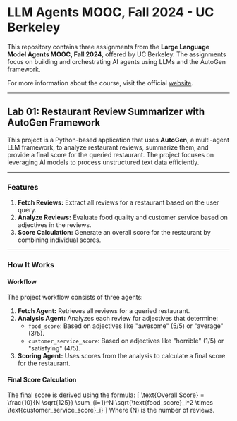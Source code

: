 # LLM Agents MOOC, Fall 2024 - UC Berkeley

This repository contains three assignments from the **Large Language Model Agents MOOC, Fall 2024**, offered by UC Berkeley. The assignments focus on building and orchestrating AI agents using LLMs and the AutoGen framework.

For more information about the course, visit the official [ website](https://llmagents-learning.org/f24).

---

## Lab 01: Restaurant Review Summarizer with AutoGen Framework

This project is a Python-based application that uses **AutoGen**, a multi-agent LLM framework, to analyze restaurant reviews, summarize them, and provide a final score for the queried restaurant. The project focuses on leveraging AI models to process unstructured text data efficiently.

---

### Features

1. **Fetch Reviews:** Extract all reviews for a restaurant based on the user query.
2. **Analyze Reviews:** Evaluate food quality and customer service based on adjectives in the reviews.
3. **Score Calculation:** Generate an overall score for the restaurant by combining individual scores.

---

### How It Works

#### Workflow
The project workflow consists of three agents:
1. **Fetch Agent:** Retrieves all reviews for a queried restaurant.
2. **Analysis Agent:** Analyzes each review for adjectives that determine:
   - `food_score`: Based on adjectives like "awesome" (5/5) or "average" (3/5).
   - `customer_service_score`: Based on adjectives like "horrible" (1/5) or "satisfying" (4/5).
3. **Scoring Agent:** Uses scores from the analysis to calculate a final score for the restaurant.

#### Final Score Calculation
The final score is derived using the formula:
\[
\text{Overall Score} = \frac{10}{N \sqrt{125}} \sum_{i=1}^N \sqrt{\text{food_score}_i^2 \times \text{customer_service_score}_i}
\]
Where \(N\) is the number of reviews.

